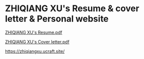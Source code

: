 # ZHIQIANG XU's Resume & cover letter & Personal website 
[ZHIQIANG XU's Resume.pdf](https://github.com/josesoyyo/resume.github.io/files/7077108/ZHIQIANG.XU.s.Resume.pdf)

[ZHIQIANG XU's Cover letter.pdf](https://github.com/josesoyyo/resume.github.io/files/7077111/ZHIQIANG.XU.s.Cover.letter.pdf)

https://zhiqiangxu.ucraft.site/

